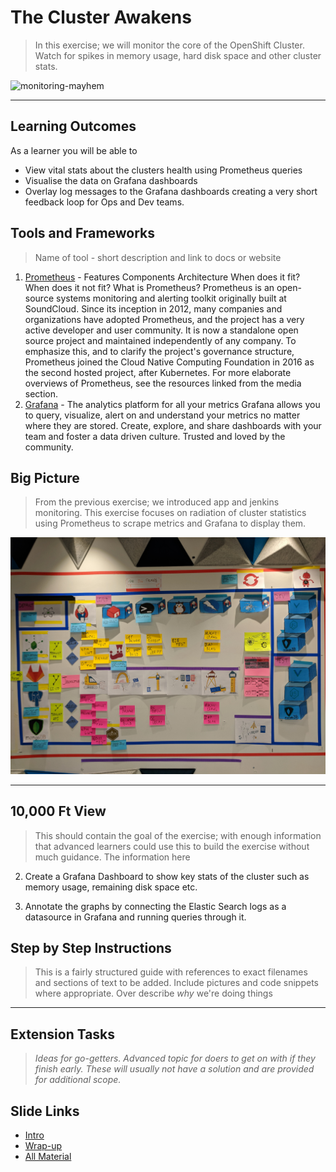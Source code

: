 # The Cluster Awakens

> In this exercise; we will monitor the core of the OpenShift Cluster. Watch for spikes in memory usage, hard disk space and other cluster stats.

![monitoring-mayhem](../images/exercise7/monitoring-mayhem.jpg)

_____

## Learning Outcomes
As a learner you will be able to
- View vital stats about the clusters health using Prometheus queries
- Visualise the data on Grafana dashboards
- Overlay log messages to the Grafana dashboards creating a very short feedback loop for Ops and Dev teams.

## Tools and Frameworks
> Name of tool - short description and link to docs or website

1. [Prometheus](https://prometheus.io/) - Features Components Architecture When does it fit? When does it not fit? What is Prometheus? Prometheus is an open-source systems monitoring and alerting toolkit originally built at SoundCloud. Since its inception in 2012, many companies and organizations have adopted Prometheus, and the project has a very active developer and user community. It is now a standalone open source project and maintained independently of any company. To emphasize this, and to clarify the project's governance structure, Prometheus joined the Cloud Native Computing Foundation in 2016 as the second hosted project, after Kubernetes. For more elaborate overviews of Prometheus, see the resources linked from the media section.
1. [Grafana](https://grafana.com/) - The analytics platform for all your metrics Grafana allows you to query, visualize, alert on and understand your metrics no matter where they are stored. Create, explore, and share dashboards with your team and foster a data driven culture. Trusted and loved by the community.

## Big Picture
> From the previous exercise; we introduced app and jenkins monitoring. This exercise focuses on radiation of cluster statistics using Prometheus to scrape metrics and Grafana to display them.

![big-picture](../images/big-picture/big-picture-5.jpg)

_____

## 10,000 Ft View
> This should contain the goal of the exercise; with enough information that advanced learners could use this to build the exercise without much guidance. The information here

2. Create a Grafana Dashboard to show key stats of the cluster such as memory usage, remaining disk space etc.

2. Annotate the graphs by connecting the Elastic Search logs as a datasource in Grafana and running queries through it.

## Step by Step Instructions
> This is a fairly structured guide with references to exact filenames and sections of text to be added. Include pictures and code snippets where appropriate. Over describe _why_ we're doing things

_____

## Extension Tasks
> _Ideas for go-getters. Advanced topic for doers to get on with if they finish early. These will usually not have a solution and are provided for additional scope._


## Slide Links

- [Intro](https://docs.google.com/presentation/d/179Bz9GzHIcDxwb4RxxlQUESfqES4hArU1puGUjkAOoI/)
- [Wrap-up](https://docs.google.com/presentation/d/1n6f_A3i5019lZYmCBNhl9O-S3xxjpHDT5I7ZoCqYyHo/)
- [All Material](https://drive.google.com/drive/folders/13YIiKuzBmr9mGzg4bsEns5yVWx_Zc8Hs)
